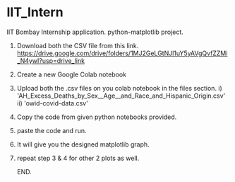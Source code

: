# IIT_Intern
IIT Bombay Internship application.  python-matplotlib project.

1) Download both the CSV file from this link. https://drive.google.com/drive/folders/1MJ2GeLGtNJl1uY5yAVgQvfZZMi_N4ywI?usp=drive_link
2) Create a new Google Colab notebook
3) Upload both the .csv files on you colab notebook in the files section.
   i)  'AH_Excess_Deaths_by_Sex__Age__and_Race_and_Hispanic_Origin.csv'
   ii) 'owid-covid-data.csv'
5) Copy the code from given python notebooks provided.
6) paste the code and run.
7) It will give you the designed matplotlib graph.
8) repeat step 3 & 4 for other 2 plots as well.

   END.
